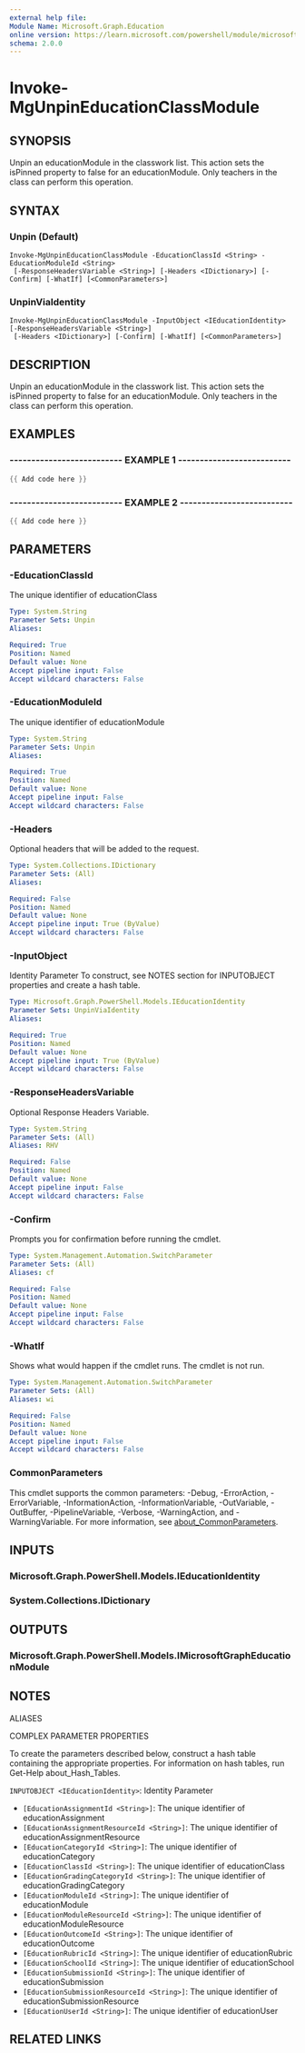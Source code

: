 ```yaml
---
external help file:
Module Name: Microsoft.Graph.Education
online version: https://learn.microsoft.com/powershell/module/microsoft.graph.education/invoke-mgunpineducationclassmodule
schema: 2.0.0
---
```


# Invoke-MgUnpinEducationClassModule

## SYNOPSIS
Unpin an educationModule in the classwork list.
This action sets the isPinned property to false for an educationModule.
Only teachers in the class can perform this operation.

## SYNTAX

### Unpin (Default)
```
Invoke-MgUnpinEducationClassModule -EducationClassId <String> -EducationModuleId <String>
 [-ResponseHeadersVariable <String>] [-Headers <IDictionary>] [-Confirm] [-WhatIf] [<CommonParameters>]
```

### UnpinViaIdentity
```
Invoke-MgUnpinEducationClassModule -InputObject <IEducationIdentity> [-ResponseHeadersVariable <String>]
 [-Headers <IDictionary>] [-Confirm] [-WhatIf] [<CommonParameters>]
```

## DESCRIPTION
Unpin an educationModule in the classwork list.
This action sets the isPinned property to false for an educationModule.
Only teachers in the class can perform this operation.

## EXAMPLES

### -------------------------- EXAMPLE 1 --------------------------
```powershell
{{ Add code here }}
```



### -------------------------- EXAMPLE 2 --------------------------
```powershell
{{ Add code here }}
```



## PARAMETERS

### -EducationClassId
The unique identifier of educationClass

```yaml
Type: System.String
Parameter Sets: Unpin
Aliases:

Required: True
Position: Named
Default value: None
Accept pipeline input: False
Accept wildcard characters: False
```

### -EducationModuleId
The unique identifier of educationModule

```yaml
Type: System.String
Parameter Sets: Unpin
Aliases:

Required: True
Position: Named
Default value: None
Accept pipeline input: False
Accept wildcard characters: False
```

### -Headers
Optional headers that will be added to the request.

```yaml
Type: System.Collections.IDictionary
Parameter Sets: (All)
Aliases:

Required: False
Position: Named
Default value: None
Accept pipeline input: True (ByValue)
Accept wildcard characters: False
```

### -InputObject
Identity Parameter
To construct, see NOTES section for INPUTOBJECT properties and create a hash table.

```yaml
Type: Microsoft.Graph.PowerShell.Models.IEducationIdentity
Parameter Sets: UnpinViaIdentity
Aliases:

Required: True
Position: Named
Default value: None
Accept pipeline input: True (ByValue)
Accept wildcard characters: False
```

### -ResponseHeadersVariable
Optional Response Headers Variable.

```yaml
Type: System.String
Parameter Sets: (All)
Aliases: RHV

Required: False
Position: Named
Default value: None
Accept pipeline input: False
Accept wildcard characters: False
```

### -Confirm
Prompts you for confirmation before running the cmdlet.

```yaml
Type: System.Management.Automation.SwitchParameter
Parameter Sets: (All)
Aliases: cf

Required: False
Position: Named
Default value: None
Accept pipeline input: False
Accept wildcard characters: False
```

### -WhatIf
Shows what would happen if the cmdlet runs.
The cmdlet is not run.

```yaml
Type: System.Management.Automation.SwitchParameter
Parameter Sets: (All)
Aliases: wi

Required: False
Position: Named
Default value: None
Accept pipeline input: False
Accept wildcard characters: False
```

### CommonParameters
This cmdlet supports the common parameters: -Debug, -ErrorAction, -ErrorVariable, -InformationAction, -InformationVariable, -OutVariable, -OutBuffer, -PipelineVariable, -Verbose, -WarningAction, and -WarningVariable. For more information, see [about_CommonParameters](http://go.microsoft.com/fwlink/?LinkID=113216).

## INPUTS

### Microsoft.Graph.PowerShell.Models.IEducationIdentity

### System.Collections.IDictionary

## OUTPUTS

### Microsoft.Graph.PowerShell.Models.IMicrosoftGraphEducationModule

## NOTES

ALIASES

COMPLEX PARAMETER PROPERTIES

To create the parameters described below, construct a hash table containing the appropriate properties. For information on hash tables, run Get-Help about_Hash_Tables.


`INPUTOBJECT <IEducationIdentity>`: Identity Parameter
  - `[EducationAssignmentId <String>]`: The unique identifier of educationAssignment
  - `[EducationAssignmentResourceId <String>]`: The unique identifier of educationAssignmentResource
  - `[EducationCategoryId <String>]`: The unique identifier of educationCategory
  - `[EducationClassId <String>]`: The unique identifier of educationClass
  - `[EducationGradingCategoryId <String>]`: The unique identifier of educationGradingCategory
  - `[EducationModuleId <String>]`: The unique identifier of educationModule
  - `[EducationModuleResourceId <String>]`: The unique identifier of educationModuleResource
  - `[EducationOutcomeId <String>]`: The unique identifier of educationOutcome
  - `[EducationRubricId <String>]`: The unique identifier of educationRubric
  - `[EducationSchoolId <String>]`: The unique identifier of educationSchool
  - `[EducationSubmissionId <String>]`: The unique identifier of educationSubmission
  - `[EducationSubmissionResourceId <String>]`: The unique identifier of educationSubmissionResource
  - `[EducationUserId <String>]`: The unique identifier of educationUser

## RELATED LINKS





